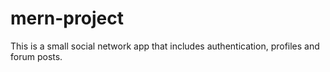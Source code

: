 # mern-project
This is a small social network app that includes authentication, profiles and forum posts.
